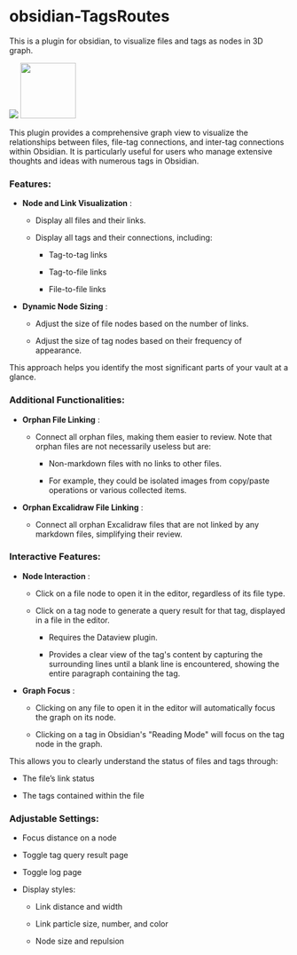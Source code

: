 # obsidian-TagsRoutes
This is a plugin for obsidian, to visualize files and tags as nodes in 3D graph.




<img src="https://github.com/kctekn/obsidian-TagsRoutes/assets/32674595/b2c78905-3b8c-4a44-a5a4-7577d4f0d869">


<source src="https://github.com/kctekn/obsidian-TagsRoutes/assets/32674595/b2c78905-3b8c-4a44-a5a4-7577d4f0d869" type="video/mp4">

<img src="https://github.com/kctekn/obsidian-TagsRoutes/assets/32674595/a4d3845d-13f7-4d6b-8555-7a37cb5a7ade" width="100" height="100">

This plugin provides a comprehensive graph view to visualize the relationships between files, file-tag connections, and inter-tag connections within Obsidian. It is particularly useful for users who manage extensive thoughts and ideas with numerous tags in Obsidian.

### Features: 
 
- **Node and Link Visualization** :
  - Display all files and their links.
 
  - Display all tags and their connections, including:
    - Tag-to-tag links

    - Tag-to-file links

    - File-to-file links
 
- **Dynamic Node Sizing** :
  - Adjust the size of file nodes based on the number of links.

  - Adjust the size of tag nodes based on their frequency of appearance.

This approach helps you identify the most significant parts of your vault at a glance.

### Additional Functionalities: 
 
- **Orphan File Linking** : 
  - Connect all orphan files, making them easier to review. Note that orphan files are not necessarily useless but are:
    - Non-markdown files with no links to other files.

    - For example, they could be isolated images from copy/paste operations or various collected items.
 
- **Orphan Excalidraw File Linking** :
  - Connect all orphan Excalidraw files that are not linked by any markdown files, simplifying their review.

### Interactive Features: 
 
- **Node Interaction** :
  - Click on a file node to open it in the editor, regardless of its file type.
 
  - Click on a tag node to generate a query result for that tag, displayed in a file in the editor.
    - Requires the Dataview plugin.

    - Provides a clear view of the tag's content by capturing the surrounding lines until a blank line is encountered, showing the entire paragraph containing the tag.
 
- **Graph Focus** :
  - Clicking on any file to open it in the editor will automatically focus the graph on its node.

  - Clicking on a tag in Obsidian's "Reading Mode" will focus on the tag node in the graph.

This allows you to clearly understand the status of files and tags through:

- The file’s link status

- The tags contained within the file

### Adjustable Settings: 

- Focus distance on a node

- Toggle tag query result page

- Toggle log page
 
- Display styles:
  - Link distance and width

  - Link particle size, number, and color

  - Node size and repulsion
